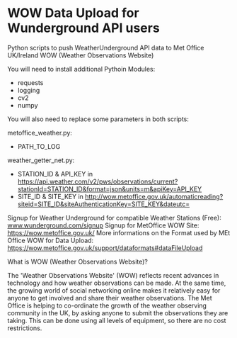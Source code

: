 # WOW Data Upload for Wunderground API users
Python scripts to push WeatherUnderground API data to Met Office UK/Ireland WOW (Weather Observations Website)

You will need to install additional Pythoin Modules:
- requests
- logging
- cv2
- numpy

You will also need to replace some parameters in both scripts:

metoffice_weather.py:
- PATH_TO_LOG

weather_getter_net.py:
- STATION_ID & API_KEY in https://api.weather.com/v2/pws/observations/current?stationId=STATION_ID&format=json&units=m&apiKey=API_KEY
- SITE_ID & SITE_KEY in http://wow.metoffice.gov.uk/automaticreading?siteid=SITE_ID&siteAuthenticationKey=SITE_KEY&dateutc=

Signup for Weather Underground for compatible Weather Stations (Free): www.wunderground.com/signup
Signup for MetOffice WOW Site: https://wow.metoffice.gov.uk/
More informations on the Format used by MEt Office WOW for Data Upload: https://wow.metoffice.gov.uk/support/dataformats#dataFileUpload

What is WOW (Weather Observations Website)?

The 'Weather Observations Website' (WOW) reflects recent advances in technology and how weather observations can be made. At the same time, the growing world of social networking online makes it relatively easy for anyone to get involved and share their weather observations. The Met Office is helping to co-ordinate the growth of the weather observing community in the UK, by asking anyone to submit the observations they are taking. This can be done using all levels of equipment, so there are no cost restrictions.
